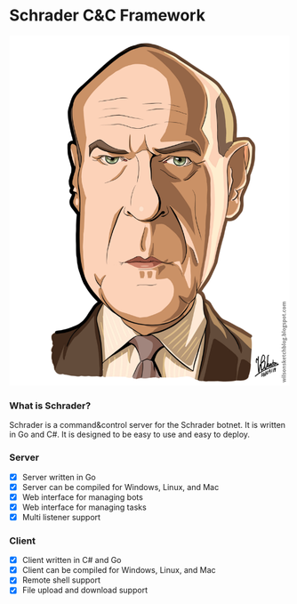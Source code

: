 # Schrader C&C Framework

![Schrader](images/hank.png)

### What is Schrader?

Schrader is a command&control server for the Schrader botnet. It is written in Go and C#. It is designed to be easy to use and easy to deploy.

### Server 
- [x] Server written in Go
- [x] Server can be compiled for Windows, Linux, and Mac
- [x] Web interface for managing bots
- [x] Web interface for managing tasks
- [x] Multi listener support

### Client
- [x] Client written in C# and Go
- [x] Client can be compiled for Windows, Linux, and Mac
- [x] Remote shell support
- [x] File upload and download support
